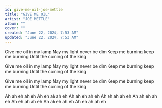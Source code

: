 ```yaml
---
id: give-me-oil-joe-mettle
title: "GIVE ME OIL"
artist: "JOE METTLE"
album: ""
cover: ""
created: "June 22, 2024, 7:53 AM"
updated: "June 22, 2024, 7:53 AM"
---
```


Give me oil in my lamp
May my light never be dim
Keep me burning keep me burning
Until the coming of the king


Give me oil in my lamp
May my light never be dim
Keep me burning keep me burning
Until the coming of the king

Give me oil in my lamp
May my light never be dim
Keep me burning keep me burning
Until the coming of the king

Ah ah eh ah eh
Ah eh ah ah eh
Ah ah eh ah eh
Ah eh ah ah eh
Ah ah eh ah eh
Ah eh ah ah eh
Ah ah eh ah eh
Ah eh ah ah eh